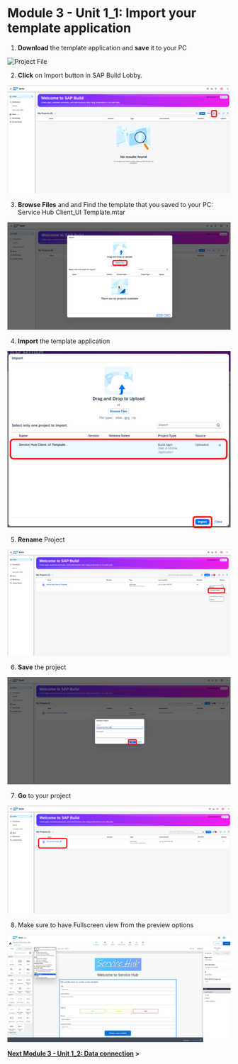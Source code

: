 # Module 3 - Unit 1_1: Import your template application 

1. **Download** the template application and **save** it to your PC

![Project File](./Service%20Hub%20Client_UI%20Template.mtar)

2. **Click** on Import button in SAP Build Lobby.

![](/documentation/SAP%20Build%20Apps/Service%20Hub%20Admin%20App/screenshots/Picture177.png)

3. **Browse Files** and and Find the template that you saved to your PC: Service Hub Client_UI Template.mtar

![](/documentation/SAP%20Build%20Apps/Service%20Hub%20Admin%20App/screenshots/Picture178.png)

4. **Import** the template application

![](../screenshots/Picture201.png)


5. **Rename** Project 

![](../screenshots/Picture202.png)


6.  **Save** the project

![](../screenshots/Picture203.png)


7. **Go** to your project

![](../screenshots/Picture204.png)

8. Make sure to have Fullscreen view from the preview options 

![](../screenshots/Picture205.png)



**[Next Module 3 - Unit 1_2: Data connection](../2_Data%20connection/Readme.md) >**
